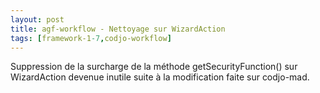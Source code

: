 ```yaml
---
layout: post
title: agf-workflow - Nettoyage sur WizardAction
tags: [framework-1-7,codjo-workflow]
---
```

Suppression de la surcharge de la méthode getSecurityFunction() sur WizardAction devenue inutile suite à la modification faite sur codjo-mad.